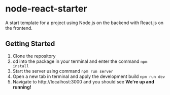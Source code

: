 # node-react-starter
A start template for a project using Node.js on the backend with React.js on the frontend.

## Getting Started


  1. Clone the repository
  2. cd into the package in your terminal and enter the command ```npm install```
  3. Start the server using command ```npm run server```
  4. Open a new tab in terminal and apply the development build ```npm run dev```
  5. Navigate to http://localhost:3000 and you should see **We're up and running!**
